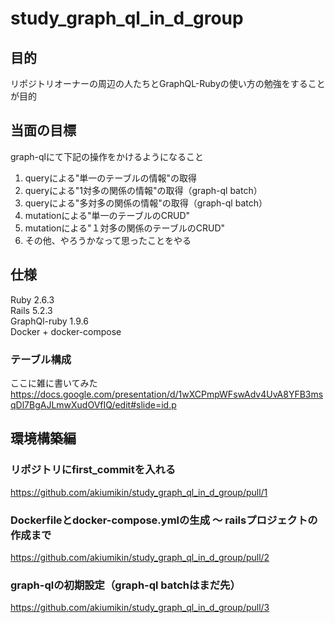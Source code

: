 # study_graph_ql_in_d_group

## 目的
リポジトリオーナーの周辺の人たちとGraphQL-Rubyの使い方の勉強をすることが目的  

## 当面の目標
graph-qlにて下記の操作をかけるようになること  
1. queryによる"単一のテーブルの情報"の取得
1. queryによる"1対多の関係の情報"の取得（graph-ql batch）
1. queryによる"多対多の関係の情報"の取得（graph-ql batch）
1. mutationによる"単一のテーブルのCRUD"
1. mutationによる"１対多の関係のテーブルのCRUD"
1. その他、やろうかなって思ったことをやる

## 仕様

Ruby 2.6.3  
Rails 5.2.3  
GraphQl-ruby 1.9.6  
Docker + docker-compose  

### テーブル構成
ここに雑に書いてみた
https://docs.google.com/presentation/d/1wXCPmpWFswAdv4UvA8YFB3msqDl7BgAJLmwXudOVfIQ/edit#slide=id.p

## 環境構築編

### リポジトリにfirst_commitを入れる
https://github.com/akiumikin/study_graph_ql_in_d_group/pull/1

### Dockerfileとdocker-compose.ymlの生成 〜 railsプロジェクトの作成まで
https://github.com/akiumikin/study_graph_ql_in_d_group/pull/2

### graph-qlの初期設定（graph-ql batchはまだ先）
https://github.com/akiumikin/study_graph_ql_in_d_group/pull/3
